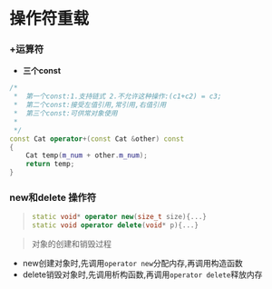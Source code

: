 # 操作符重载
### +运算符

- **三个const**
```c++
/*
 *  第一个const:1.支持链式 2.不允许这种操作:(c1+c2) = c3; 
 *  第二个const:接受左值引用,常引用,右值引用
 *  第三个const:可供常对象使用
 *
 */
const Cat operator+(const Cat &other) const
{
    Cat temp(m_num + other.m_num);
    return temp;
}
```

### new和delete 操作符

> ```c++
>static void* operator new(size_t size){...}
>static void operator delete(void* p){...}
> ```

> 对象的创建和销毁过程
- new创建对象时,先调用`operator new`分配内存,再调用构造函数
- delete销毁对象时,先调用析构函数,再调用`operator delete`释放内存